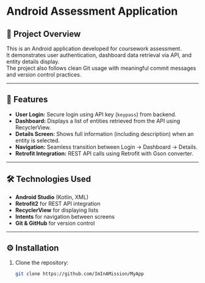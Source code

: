 # Android Assessment Application

## 📌 Project Overview
This is an Android application developed for coursework assessment.  
It demonstrates user authentication, dashboard data retrieval via API, and entity details display.  
The project also follows clean Git usage with meaningful commit messages and version control practices.

---

## 🚀 Features
- **User Login:** Secure login using API key (`keypass`) from backend.
- **Dashboard:** Displays a list of entities retrieved from the API using RecyclerView.
- **Details Screen:** Shows full information (including description) when an entity is selected.
- **Navigation:** Seamless transition between Login → Dashboard → Details.
- **Retrofit Integration:** REST API calls using Retrofit with Gson converter.

---

## 🛠️ Technologies Used
- **Android Studio** (Kotlin, XML)
- **Retrofit2** for REST API integration
- **RecyclerView** for displaying lists
- **Intents** for navigation between screens
- **Git & GitHub** for version control

---

## ⚙️ Installation
1. Clone the repository:
   ```bash
   git clone https://github.com/ImInAMission/MyApp
